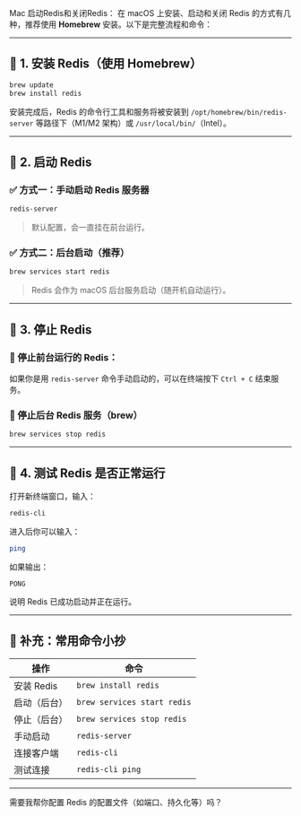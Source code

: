 
Mac 启动Redis和关闭Redis：
在 macOS 上安装、启动和关闭 Redis 的方式有几种，推荐使用 **Homebrew** 安装。以下是完整流程和命令：

---

## 🍺 1. 安装 Redis（使用 Homebrew）

```bash
brew update
brew install redis
```

安装完成后，Redis 的命令行工具和服务将被安装到 `/opt/homebrew/bin/redis-server` 等路径下（M1/M2 架构）或 `/usr/local/bin/`（Intel）。

---

## 🚀 2. 启动 Redis

### ✅ 方式一：手动启动 Redis 服务器

```bash
redis-server
```

> 默认配置，会一直挂在前台运行。

### ✅ 方式二：后台启动（推荐）

```bash
brew services start redis
```

> Redis 会作为 macOS 后台服务启动（随开机自动运行）。

---

## 🛑 3. 停止 Redis

### 🔻 停止前台运行的 Redis：

如果你是用 `redis-server` 命令手动启动的，可以在终端按下 `Ctrl + C` 结束服务。

### 🔻 停止后台 Redis 服务（brew）

```bash
brew services stop redis
```

---

## 🧪 4. 测试 Redis 是否正常运行

打开新终端窗口，输入：

```bash
redis-cli
```

进入后你可以输入：

```bash
ping
```

如果输出：

```text
PONG
```

说明 Redis 已成功启动并正在运行。

---

## 📌 补充：常用命令小抄

| 操作       | 命令                          |
| -------- | --------------------------- |
| 安装 Redis | `brew install redis`        |
| 启动（后台）   | `brew services start redis` |
| 停止（后台）   | `brew services stop redis`  |
| 手动启动     | `redis-server`              |
| 连接客户端    | `redis-cli`                 |
| 测试连接     | `redis-cli ping`            |

---

需要我帮你配置 Redis 的配置文件（如端口、持久化等）吗？
